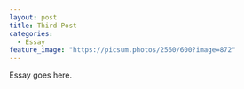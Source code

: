 ```yaml
---
layout: post
title: Third Post
categories:
  - Essay
feature_image: "https://picsum.photos/2560/600?image=872"
---
```


Essay goes here.
